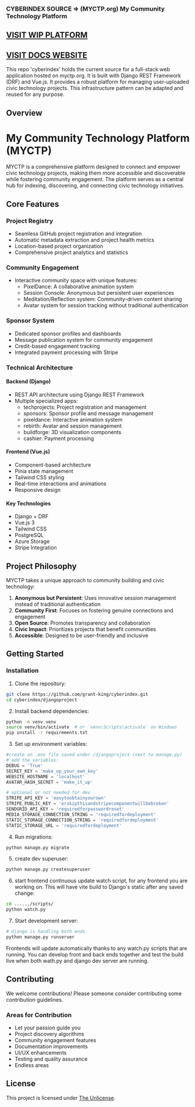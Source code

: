 ### CYBERINDEX SOURCE => (MYCTP.org) My Community Technology Platform



## [VISIT WIP PLATFORM](https://myctp.azurewebsites.net/)

## [VISIT DOCS WEBSITE](https://grant-king.github.io/cyberindex/)

This repo 'cyberindex' holds the current source for a full-stack web application hosted on myctp.org. It is built with Django REST Framework (DRF) and Vue.js. It provides a robust platform for managing user-uploaded civic technology projects. This infrastructure pattern can be adapted and reused for any purpose.

## Overview
# My Community Technology Platform (MYCTP)

MYCTP is a comprehensive platform designed to connect and empower civic technology projects, making them more accessible and discoverable while fostering community engagement. The platform serves as a central hub for indexing, discovering, and connecting civic technology initiatives.

## Core Features

### Project Registry
- Seamless GitHub project registration and integration
- Automatic metadata extraction and project health metrics
- Location-based project organization
- Comprehensive project analytics and statistics

### Community Engagement
- Interactive community space with unique features:
  - PixelDance: A collaborative animation system
  - Session Console: Anonymous but persistent user experiences
  - Meditation/Reflection system: Community-driven content sharing
  - Avatar system for session tracking without traditional authentication

### Sponsor System
- Dedicated sponsor profiles and dashboards
- Message publication system for community engagement
- Credit-based engagement tracking
- Integrated payment processing with Stripe

### Technical Architecture

#### Backend (Django)
- REST API architecture using Django REST Framework
- Multiple specialized apps:
  - techprojects: Project registration and management
  - sponsors: Sponsor profile and message management
  - pixeldance: Interactive animation system
  - rebirth: Avatar and session management
  - buildforge: 3D visualization components
  - cashier: Payment processing

#### Frontend (Vue.js)
- Component-based architecture
- Pinia state management
- Tailwind CSS styling
- Real-time interactions and animations
- Responsive design

#### Key Technologies
- Django + DRF
- Vue.js 3
- Tailwind CSS
- PostgreSQL
- Azure Storage
- Stripe Integration

## Project Philosophy

MYCTP takes a unique approach to community building and civic technology:

1. **Anonymous but Persistent**: Uses innovative session management instead of traditional authentication
2. **Community First**: Focuses on fostering genuine connections and engagement
3. **Open Source**: Promotes transparency and collaboration
4. **Civic Impact**: Prioritizes projects that benefit communities
5. **Accessible**: Designed to be user-friendly and inclusive

## Getting Started

### Installation

1. Clone the repository:
```bash
git clone https://github.com/grant-king/cyberindex.git
cd cyberindex/djangoproject
```

2. Install backend dependencies:
```bash
python -m venv venv
source venv/bin/activate  # or `venv\Scripts\activate` on Windows
pip install -r requirements.txt
```

3. Set up environment variables:
```python
#create an .env file saved under /djangoproject (next to manage.py)
# add the variables:
DEBUG = 'True'
SECRET_KEY = 'make_up_your_own_key'
WEBSITE_HOSTNAME = 'localhost'
AVATAR_HASH_SECRET = 'make_it_up'

# optional or not needed for dev
STRIPE_API_KEY = 'easytoobtainyourown'
STRIPE_PUBLIC_KEY = 'orskipthisandstripecomponentwillbebroken'
SENDGRID_API_KEY = 'requiredforpasswordreset'
MEDIA_STORAGE_CONNECTION_STRING = 'requiredfordeployment'
STATIC_STORAGE_CONNECTION_STRING = 'requiredfordeployment'
STATIC_STORAGE_URL = 'requiredfordeployment'

```

4. Run migrations:
```bash
python manage.py migrate
```

5. create dev superuser:
```bash
python manage.py createsuperuser
```

6. start frontend continuous update watch script, for any frontend you are working on. This will have vite build to Django's static after any saved change:
```bash
cd ....../scripts/
python watch.py
```

7. Start development server:
```bash
# django is handling both ends
python manage.py runserver
```

Frontends will update automatically thanks to any watch.py scripts that are running. You can develop front and back ends together and test the build live when both wath.py and django dev server are running.

## Contributing

We welcome contributions! Please someone consider contributing some contribution guidelines.

### Areas for Contribution
- Let your passion guide you
- Project discovery algorithms
- Community engagement features
- Documentation improvements
- UI/UX enhancements
- Testing and quality assurance
- Endless areas

## License

This project is licensed under [The Unlicense](https://unlicense.org/).


